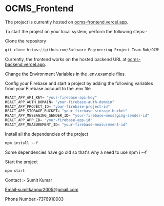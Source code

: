 # OCMS_Frontend

The project is currently hosted on [ocms-frontend.vercel.app](https://ocms-frontend.vercel.app/).

To start the project on your local system, perform the following steps:-

Clone the repository
```python
git clone https://github.com/Software-Engineering-Project-Team-Bob/OCMS_Frontend.git
```
Currently, the frontend works on the hosted backend URL at [ocms-backend.vercel.app](https://ocms-backend.vercel.app/).

Change the Environment Variables in the .env.example  files.

Config your Firebase and start a project by adding the following variables from your Firebase account to the .env file
```python
REACT_APP_API_KEY= "your-firebase-api-key"
REACT_APP_AUTH_DOMAIN= "your-firebase-auth-domain"
REACT_APP_PROJECT_ID= "your-firebase-project-id"
REACT_APP_STORAGE_BUCKET= "your-firebase-storage-bucket"
REACT_APP_MESSAGING_SENDER_ID= "your-firebase-messaging-sender-id"
REACT_APP_APP_ID= "your-firebase-app-id"
REACT_APP_MEASUREMENT_ID= "your-firebase-measurement-id"
```

Install all the dependencies of the project
```python
npm install --f
```
Some dependencies have go old so that's why a need to use npm i --f 

Start the project
```python
npm start
```

Contact :-
Sumit Kumar

Email-sumitkanpur2005@gmail.com

Phone Number:-7376910003

